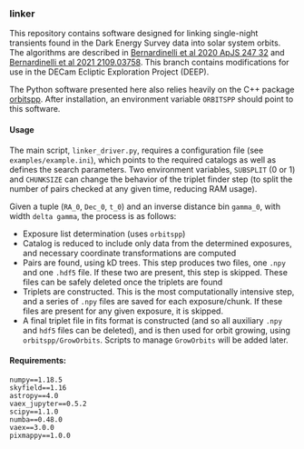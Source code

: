 ### linker

This repository contains software designed for linking single-night transients found in the Dark Energy Survey data into solar system orbits. The algorithms are described in [Bernardinelli et al 2020 ApJS 247 32](https://iopscience.iop.org/article/10.3847/1538-4365/ab6bd8) and [Bernardinelli et al 2021 2109.03758](https://arxiv.org/abs/2109.03758). This branch contains modifications for use in the DECam Ecliptic Exploration Project (DEEP).

The Python software presented here also relies heavily on the C++ package [orbitspp](https://github.com/gbernstein/orbitspp). After installation, an environment variable `ORBITSPP` should point to this software.



#### Usage
The main script, `linker_driver.py`, requires a configuration file (see `examples/example.ini`), which points to the required catalogs as well as defines the search parameters. Two environment variables, `SUBSPLIT` (0 or 1) and `CHUNKSIZE` can change the behavior of the triplet finder step (to split the number of pairs checked at any given time, reducing RAM usage).  


Given a tuple (`RA_0`, `Dec_0`, `t_0`) and an inverse distance bin `gamma_0`, with width `delta gamma`, the process is as follows:
- Exposure list determination (uses `orbitspp`)
- Catalog is reduced to include only data from the determined exposures, and necessary coordinate transformations are computed
- Pairs are found, using kD trees. This step produces two files, one `.npy` and one `.hdf5` file. If these two are present, this step is skipped. These files can be safely deleted once the triplets are found
- Triplets are constructed. This is the most computationally intensive step, and a series of `.npy` files are saved for each exposure/chunk. If these files are present for any given exposure, it is skipped. 
- A final triplet file in fits format is constructed (and so all auxiliary `.npy` and `hdf5` files can be deleted), and is then used for orbit growing, using `orbitspp/GrowOrbits`. Scripts to manage `GrowOrbits` will be added later.


#### Requirements:
```
numpy==1.18.5
skyfield==1.16
astropy==4.0
vaex_jupyter==0.5.2
scipy==1.1.0
numba==0.48.0
vaex==3.0.0
pixmappy==1.0.0
```
